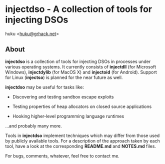 # injectdso - A collection of tools for injecting DSOs

huku &lt;[huku@grhack.net](mailto:huku@grhack.net)&gt;


## About

**injectdso** is a collection of tools for injecting DSOs in processes under
various operating systems. It currently consists of **injectdll** (for Microsoft
Windows), **injectdylib** (for MacOS X) and **injectoid** (for Android). Support
for Linux (**injectso**) is planned for the near future as well.

**injectdso** may be useful for tasks like:

  * Discovering and testing sandbox escape exploits

  * Testing properties of heap allocators on closed source applications

  * Hooking higher-level programming language runtimes

...and probably many more.

Tools in **injectdso** implement techniques which may differ from those used by
publicly available tools. For a description of the approach taken by each tool,
have a look at the corresponding **README.md** and **NOTES.md** files.

For bugs, comments, whatever, feel free to contact me.

